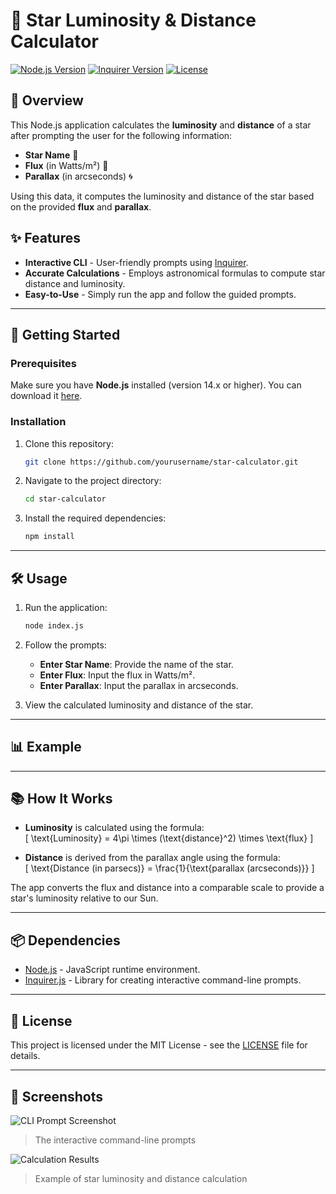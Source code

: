# 🌟 Star Luminosity & Distance Calculator

[![Node.js Version](https://img.shields.io/badge/Node.js-14.x%20or%20higher-green)](https://nodejs.org/en/) 
[![Inquirer Version](https://img.shields.io/badge/Inquirer-8.x-blue)](https://www.npmjs.com/package/inquirer) 
[![License](https://img.shields.io/badge/license-MIT-purple)](https://opensource.org/licenses/MIT)

## 📜 Overview

This Node.js application calculates the **luminosity** and **distance** of a star after prompting the user for the following information:
- **Star Name** 🌟
- **Flux** (in Watts/m²) 🔭
- **Parallax** (in arcseconds) 🌀

Using this data, it computes the luminosity and distance of the star based on the provided **flux** and **parallax**.

## ✨ Features

- **Interactive CLI** - User-friendly prompts using [Inquirer](https://www.npmjs.com/package/inquirer).
- **Accurate Calculations** - Employs astronomical formulas to compute star distance and luminosity.
- **Easy-to-Use** - Simply run the app and follow the guided prompts.

---

## 🚀 Getting Started

### Prerequisites

Make sure you have **Node.js** installed (version 14.x or higher). You can download it [here](https://nodejs.org/en/).

### Installation

1. Clone this repository:

    ```bash
    git clone https://github.com/yourusername/star-calculator.git
    ```

2. Navigate to the project directory:

    ```bash
    cd star-calculator
    ```

3. Install the required dependencies:

    ```bash
    npm install
    ```

---

## 🛠️ Usage

1. Run the application:

    ```bash
    node index.js
    ```

2. Follow the prompts:

    - **Enter Star Name**: Provide the name of the star.
    - **Enter Flux**: Input the flux in Watts/m².
    - **Enter Parallax**: Input the parallax in arcseconds.

3. View the calculated luminosity and distance of the star.

---

## 📊 Example


---

## 📚 How It Works

- **Luminosity** is calculated using the formula:  
  \[
  \text{Luminosity} = 4\pi \times (\text{distance}^2) \times \text{flux}
  \]

- **Distance** is derived from the parallax angle using the formula:  
  \[
  \text{Distance (in parsecs)} = \frac{1}{\text{parallax (arcseconds)}}
  \]

The app converts the flux and distance into a comparable scale to provide a star's luminosity relative to our Sun.

---

## 📦 Dependencies

- [Node.js](https://nodejs.org/en/) - JavaScript runtime environment.
- [Inquirer.js](https://www.npmjs.com/package/inquirer) - Library for creating interactive command-line prompts.

---


## 📝 License

This project is licensed under the MIT License - see the [LICENSE](LICENSE) file for details.

---

## 🎨 Screenshots

![CLI Prompt Screenshot](./assets/screenshot1.png)
> The interactive command-line prompts

![Calculation Results](./assets/screenshot2.png)
> Example of star luminosity and distance calculation
